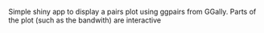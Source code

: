 Simple shiny app to display a pairs plot using ggpairs from GGally. Parts of the plot (such as the bandwith) are interactive
